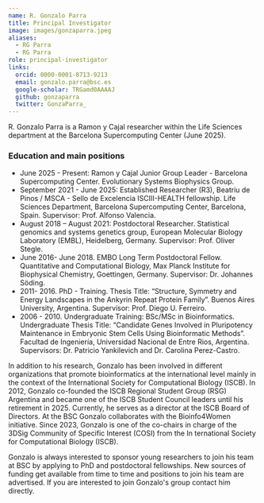 ```yaml
---
name: R. Gonzalo Parra
title: Principal Investigator
image: images/gonzaparra.jpeg
aliases:
  - RG Parra
  - RG Parra
role: principal-investigator
links:
  orcid: 0000-0001-8713-9213
  email: gonzalo.parra@bsc.es
  google-scholar: TRGamd0AAAAJ
  github: gonzaparra
  twitter: GonzaParra_
---
```


R. Gonzalo Parra is a Ramon y Cajal researcher within the Life Sciences department at the Barcelona Supercomputing Center (June 2025).

### Education and main positions
<ul>
  <li>June 2025 - Present: Ramon y Cajal Junior Group Leader - Barcelona Supercomputing Center. Evolutionary Systems Biophysics Group.

 <li>September 2021 - June 2025: Established Researcher (R3), Beatriu de Pinos / MSCA - Sello de Excelencia ISCIII-HEALTH fellowship. Life Sciences Department, Barcelona Supercomputing Center, Barcelona, Spain. 
Supervisor: Prof. Alfonso Valencia.</li>

 <li>August 2018 – August 2021: Postdoctoral Researcher. Statistical genomics and systems genetics group, European Molecular Biology Laboratory (EMBL), Heidelberg, Germany. Supervisor: Prof. Oliver Stegle.</li>

 <li>June 2016- June 2018. EMBO Long Term Postdoctoral Fellow. Quantitative and Computational Biology, Max Planck Institute for Biophysical Chemistry, Goettingen, Germany. 
Supervisor: Dr. Johannes Söding.</li>

 <li>2011- 2016. PhD - Training. Thesis Title: “Structure, Symmetry and Energy Landscapes in the Ankyrin Repeat Protein Family”. Buenos Aires University, Argentina. 
Supervisor: Prof. Diego U. Ferreiro.</li>

 <li>2006 - 2010. Undergraduate Training: BSc/MSc in Bioinformatics. Undergraduate Thesis Title: “Candidate Genes Involved in Pluripotency Maintenance in Embryonic Stem Cells Using Bioinformatic Methods”. Facultad de Ingeniería, Universidad Nacional de Entre Rios, Argentina. 
Supervisors: Dr. Patricio Yankilevich and Dr. Carolina Perez-Castro.</li> 
</ul>

In addition to his research, Gonzalo has been involved in different organizations that promote bioinformatics at the international level mainly in the context of the International Society for Computational Biology (ISCB). In 2012, Gonzalo co-founded the ISCB Regional Student Group (RSG) Argentina and became one of the ISCB Student Council leaders until his retirement in 2025. Currently, he serves as a director at the ISCB Board of Directors. At the BSC Gonzalo collaborates with the Bioinfo4Women initiative. Since 2023, Gonzalo is one of the co-chairs in charge of the 3DSig Community of Specific Interest (COSI) from the In ternational Society for Computational Biology (ISCB).

Gonzalo is always interested to sponsor young researchers to join his team at BSC by applying to PhD and postdoctoral fellowships. New sources of funding get available from time to time and positions to join his team are advertised. If you are interested to join Gonzalo's group contact him directly.
